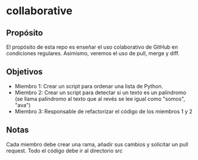 # collaborative
## Propósito
El propósito de esta repo es enseñar el uso colaborativo de GitHub en condiciones regulares. Asimismo, veremos el uso de pull, merge y diff. 
## Objetivos
- Miembro 1: Crear un script para ordenar una lista de Python.
- Miembro 2: Crear un script para detectar si un texto es un palíndromo (se llama palíndromo al texto que al revés se lee igual como "somos", "ava")
- Miembro 3: Responsable de refactorizar el código de los miembros 1 y 2
## Notas
Cada miembro debe crear una rama, añadir sus cambios y solicitar un pull request.
Todo el código debe ir al directorio src